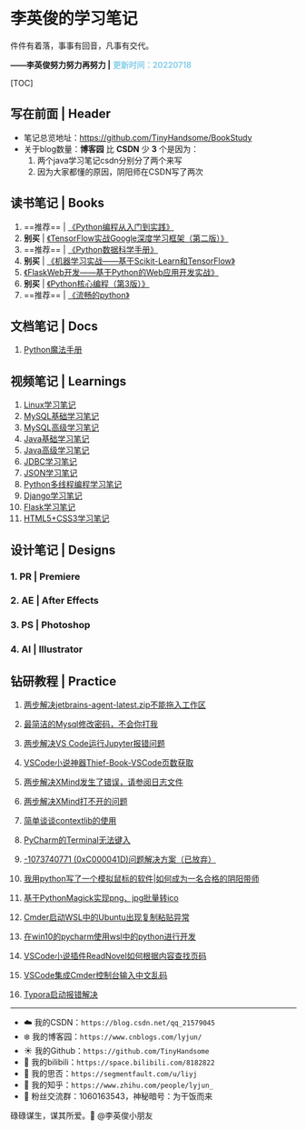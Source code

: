 # 李英俊的学习笔记

件件有着落，事事有回音，凡事有交代。

**——李英俊努力努力再努力 |** <span style="color: skyblue; font-weight: bold">更新时间：20220718</span>

[TOC]

## 写在前面 | Header

- 笔记总览地址：https://github.com/TinyHandsome/BookStudy
- 关于blog数量：**博客园** 比 **CSDN** 少 **3** 个是因为：
  1. 两个java学习笔记csdn分别分了两个来写
  2. 因为大家都懂的原因，阴阳师在CSDN写了两次

## 读书笔记 | Books

1. ==推荐== | [《Python编程从入门到实践》]()
2. **别买** | [《TensorFlow实战Google深度学习框架（第二版）》](https://blog.csdn.net/qq_21579045/category_10672814.html)
3. ==推荐== | [《Python数据科学手册》](https://blog.csdn.net/qq_21579045/category_10672841.html)
4. **别买** | [《机器学习实战——基于Scikit-Learn和TensorFlow》](https://blog.csdn.net/qq_21579045/category_10672881.html)
5. [《FlaskWeb开发——基于Python的Web应用开发实战》]()
6. **别买** | [《Python核心编程（第3版）》](https://blog.csdn.net/qq_21579045/article/details/116023841)
7. ==推荐== | [《流畅的python》](https://blog.csdn.net/qq_21579045/article/details/120565729)

## 文档笔记 | Docs

1. [Python魔法手册](https://github.com/TinyHandsome/BookStudy/tree/master/books/docs1_python%E9%AD%94%E6%B3%95%E6%89%8B%E5%86%8C)

## 视频笔记 | Learnings

1. [ Linux学习笔记](https://blog.csdn.net/qq_21579045/article/details/95605401)
2. [MySQL基础学习笔记](https://blog.csdn.net/qq_21579045/article/details/98111827)
3. [MySQL高级学习笔记](https://blog.csdn.net/qq_21579045/article/details/99702766)
4. [Java基础学习笔记](https://www.cnblogs.com/lyjun/p/11956413.html)
5. [Java高级学习笔记](https://www.cnblogs.com/lyjun/p/12524331.html)
6. [JDBC学习笔记](https://blog.csdn.net/qq_21579045/article/details/105386353)
7. [JSON学习笔记](https://blog.csdn.net/qq_21579045/article/details/108577716)
8. [Python多线程编程学习笔记](https://blog.csdn.net/qq_21579045/article/details/113741647)
9. [Django学习笔记](https://blog.csdn.net/qq_21579045/article/details/122486699)
9. [Flask学习笔记](https://blog.csdn.net/qq_21579045/article/details/124550035)
9. [HTML5+CSS3学习笔记](https://blog.csdn.net/qq_21579045/article/details/126626027)

## 设计笔记 | Designs

### 1. PR | Premiere

### 2. AE | After Effects

### 3. PS | Photoshop

### 4. AI | Illustrator

## 钻研教程 | Practice

1. [两步解决jetbrains-agent-latest.zip不能拖入工作区](https://blog.csdn.net/qq_21579045/article/details/108804218)

2. [最简洁的Mysql修改密码，不会你打我](https://blog.csdn.net/qq_21579045/article/details/108908862)

3. [两步解决VS Code运行Jupyter报错问题](https://blog.csdn.net/qq_21579045/article/details/108908862)

4. [VSCode小说神器Thief-Book-VSCode页数获取](https://blog.csdn.net/qq_21579045/article/details/111408200)

5. [两步解决XMind发生了错误，请参阅日志文件](https://blog.csdn.net/qq_21579045/article/details/111414608)

6. [两步解决XMind打不开的问题](https://blog.csdn.net/qq_21579045/article/details/111467229)

7. [简单谈谈contextlib的使用](https://blog.csdn.net/qq_21579045/article/details/111645056)

8. [PyCharm的Terminal无法键入](https://blog.csdn.net/qq_21579045/article/details/112758972)

9. [-1073740771 (0xC000041D)问题解决方案（已放弃）](https://blog.csdn.net/qq_21579045/article/details/112759299)

10. [我用python写了一个模拟鼠标的软件|如何成为一名合格的阴阳带师](https://blog.csdn.net/qq_21579045/article/details/117168759)

11. [基于PythonMagick实现png、jpg批量转ico](https://blog.csdn.net/qq_21579045/article/details/117465485)

12. [Cmder启动WSL中的Ubuntu出现复制粘贴异常](https://blog.csdn.net/qq_21579045/article/details/121230751)

13. [在win10的pycharm使用wsl中的python进行开发](https://blog.csdn.net/qq_21579045/article/details/121335719)

14. [VSCode小说插件ReadNovel如何根据内容查找页码](https://blog.csdn.net/qq_21579045/article/details/121371380)

15. [VSCode集成Cmder控制台输入中文乱码](https://blog.csdn.net/qq_21579045/article/details/121507825)

15. [Typora启动报错解决](https://blog.csdn.net/qq_21579045/article/details/125818691)

    

------


- :cloud: 我的CSDN：`https://blog.csdn.net/qq_21579045`
- :snowflake: 我的博客园：`https://www.cnblogs.com/lyjun/`
- :sunny: 我的Github：`https://github.com/TinyHandsome`
- :rainbow: 我的bilibili：`https://space.bilibili.com/8182822`
- :avocado: 我的思否：`https://segmentfault.com/u/liyj`
- :tomato: 我的知乎：`https://www.zhihu.com/people/lyjun_`
- :penguin: 粉丝交流群：1060163543，神秘暗号：为干饭而来

碌碌谋生，谋其所爱。:ocean:              @李英俊小朋友
